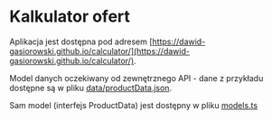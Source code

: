# Kalkulator ofert

Aplikacja jest dostępna pod adresem [https://dawid-gasiorowski.github.io/calculator/](https://dawid-gasiorowski.github.io/calculator/).

Model danych oczekiwany od zewnętrznego API - dane z przykładu dostępne są w pliku [data/productData.json](https://github.com/dawid-gasiorowski/calculator/blob/main/src/data/productData.json).

Sam model (interfejs ProductData) jest dostępny w pliku [models.ts](https://github.com/dawid-gasiorowski/calculator/blob/main/src/store/model.ts)

